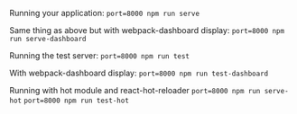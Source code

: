 Running your application:
`port=8000 npm run serve`

Same thing as above but with webpack-dashboard display:
`port=8000 npm run serve-dashboard`

Running the test server:
`port=8000 npm run test`

With webpack-dashboard display:
`port=8000 npm run test-dashboard`

Running with hot module and react-hot-reloader
`port=8000 npm run serve-hot`
`port=8000 npm run test-hot`
